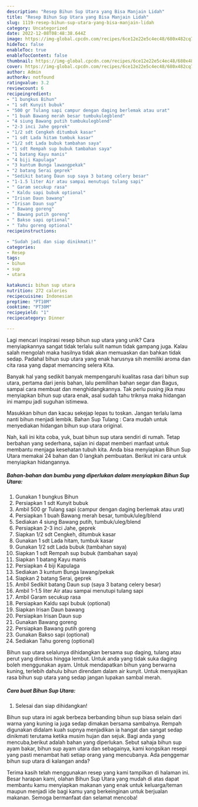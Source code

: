 ```yaml
---
description: "Resep Bihun Sup Utara yang Bisa Manjain Lidah"
title: "Resep Bihun Sup Utara yang Bisa Manjain Lidah"
slug: 1119-resep-bihun-sup-utara-yang-bisa-manjain-lidah
category: Uncategorized
date: 2022-12-08T08:48:38.644Z
image: https://img-global.cpcdn.com/recipes/6ce12e22e5c4ec48/680x482cq70/bihun-sup-utara-foto-resep-utama.jpg
hideToc: false
enableToc: true
enableTocContent: false
thumbnail: https://img-global.cpcdn.com/recipes/6ce12e22e5c4ec48/680x482cq70/bihun-sup-utara-foto-resep-utama.jpg
cover: https://img-global.cpcdn.com/recipes/6ce12e22e5c4ec48/680x482cq70/bihun-sup-utara-foto-resep-utama.jpg
author: Admin
authorAv: notfound
ratingvalue: 3.2
reviewcount: 6
recipeingredient:
- "1 bungkus Bihun"
- "1 sdt Kunyit bubuk"
- "500 gr Tulang sapi campur dengan daging berlemak atau urat"
- "1 buah Bawang merah besar tumbukulegblend"
- "4 siung Bawang putih tumbukulegblend"
- "2-3 inci Jahe geprek"
- "1/2 sdt Cengkeh ditumbuk kasar"
- "1 sdt Lada hitam tumbuk kasar"
- "1/2 sdt Lada bubuk tambahan saya"
- "1 sdt Rempah sup bubuk tambahan saya"
- "1 batang Kayu manis"
- "4 biji Kapulaga"
- "3 kuntum Bunga lawangpekak"
- "2 batang Serai geprek"
- "Sedikit batang Daun sup saya 3 batang celery besar"
- "1-1.5 liter Air atau sampai menutupi tulang sapi"
- " Garam secukup rasa"
- " Kaldu sapi bubuk optional"
- "Irisan Daun bawang"
- "Irisan Daun sup"
- " Bawang goreng"
- " Bawang putih goreng"
- " Bakso sapi optional"
- " Tahu goreng optional"
recipeinstructions:

- "Sudah jadi dan siap dinikmati!"
categories:
- Resep
tags:
- bihun
- sup
- utara

katakunci: bihun sup utara 
nutrition: 272 calories
recipecuisine: Indonesian
preptime: "PT10M"
cooktime: "PT30M"
recipeyield: "1"
recipecategory: Dinner

---
```





Lagi mencari inspirasi resep bihun sup utara yang unik? Cara menyiapkannya sangat tidak terlalu sulit namun tidak gampang juga. Kalau salah mengolah maka hasilnya tidak akan memuaskan dan bahkan tidak sedap. Padahal bihun sup utara yang enak harusnya sih memiliki aroma dan cita rasa yang dapat memancing selera Kita.





Banyak hal yang sedikit banyak mempengaruhi kualitas rasa dari bihun sup utara, pertama dari jenis bahan, lalu pemilihan bahan segar dan Bagus, sampai cara membuat dan menghidangkannya. Tak perlu pusing jika mau menyiapkan bihun sup utara enak,      asal sudah tahu triknya maka hidangan ini mampu jadi suguhan istimewa.














Masukkan bihun dan kacau sekejap lepas tu toskan. Jangan terlalu lama nanti bihun menjadi lembik. Bahan Sup Tulang : Cara mudah untuk menyediakan hidangan bihun sup utara original.






Nah, kali ini kita coba, yuk, buat bihun sup utara sendiri di rumah. Tetap berbahan yang sederhana, sajian ini dapat memberi manfaat untuk membantu menjaga kesehatan tubuh kita. Anda bisa menyiapkan Bihun Sup Utara memakai 24 bahan dan 0 langkah pembuatan. Berikut ini cara untuk menyiapkan hidangannya.

<!--inarticleads1-->

##### Bahan-bahan dan bumbu yang diperlukan dalam menyiapkan Bihun Sup Utara:

1. Gunakan 1 bungkus Bihun
1. Persiapkan 1 sdt Kunyit bubuk
1. Ambil 500 gr Tulang sapi (campur dengan daging berlemak atau urat)
1. Persiapkan 1 buah Bawang merah besar, tumbuk/uleg/blend
1. Sediakan 4 siung Bawang putih, tumbuk/uleg/blend
1. Persiapkan 2-3 inci Jahe, geprek
1. Siapkan 1/2 sdt Cengkeh, ditumbuk kasar
1. Gunakan 1 sdt Lada hitam, tumbuk kasar
1. Gunakan 1/2 sdt Lada bubuk (tambahan saya)
1. Siapkan 1 sdt Rempah sup bubuk (tambahan saya)
1. Siapkan 1 batang Kayu manis
1. Persiapkan 4 biji Kapulaga
1. Sediakan 3 kuntum Bunga lawang/pekak
1. Siapkan 2 batang Serai, geprek
1. Ambil Sedikit batang Daun sup (saya 3 batang celery besar)
1. Ambil 1-1.5 liter Air atau sampai menutupi tulang sapi
1. Ambil  Garam secukup rasa
1. Persiapkan  Kaldu sapi bubuk (optional)
1. Siapkan Irisan Daun bawang
1. Persiapkan Irisan Daun sup
1. Gunakan  Bawang goreng
1. Persiapkan  Bawang putih goreng
1. Gunakan  Bakso sapi (optional)
1. Sediakan  Tahu goreng (optional)


Bihun sup utara selalunya dihidangkan bersama sup daging, tulang atau perut yang direbus hingga lembut. Untuk anda yang tidak suka daging boleh menggunakan ayam. Untuk mendapatkan bihun yang berwarna kuning, terlebih dahulu bihun direndam dalam air kunyit. Untuk menyajikan rasa bihun sup utara yang sedap jangan lupakan sambal merah. 

<!--inarticleads2-->

##### Cara buat Bihun Sup Utara:


1. Selesai dan siap dihidangkan!

Bihun sup utara ini agak berbeza berbanding bihun sup biasa selain dari warna yang kuning ia juga sedap dimakan bersama sambalnya. Rempah digunakan didalam kuah supnya menjadikan ia hangat dan sangat sedap dinikmati terutama ketika musim hujan dan sejuk. Bagi anda yang mencuba,berikut adalah bahan yang diperlukan. Sebut sahaja bihun sup ayam bakar, bihun sup ayam utara dan sebagainya, kami kongsikan resepi yang pasti menambat hati setiap orang yang mencubanya. Ada penggemar bihun sup utara di kalangan anda? 

Terima kasih telah menggunakan resep yang kami tampilkan di halaman ini. Besar harapan kami, olahan Bihun Sup Utara yang mudah di atas dapat membantu kamu menyiapkan makanan yang enak untuk keluarga/teman maupun menjadi ide bagi kamu yang berkeinginan untuk berjualan makanan. Semoga bermanfaat dan selamat mencoba!
